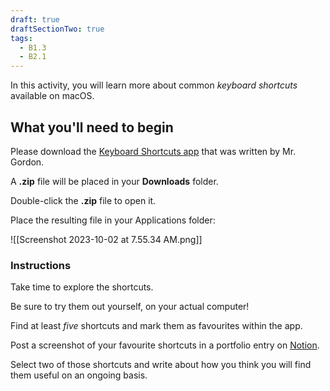 ```yaml
---
draft: true
draftSectionTwo: true
tags:
  - B1.3
  - B2.1
---
```


In this activity, you will learn more about common *keyboard shortcuts* available on macOS.

## What you'll need to begin

Please download the [Keyboard Shortcuts app](https://russellgordon.ca/lcs/2023-24/icd2o/KeyboardShortcuts.zip) that was written by Mr. Gordon.

A **.zip** file will be placed in your **Downloads** folder.

Double-click the **.zip** file to open it.

Place the resulting file in your Applications folder:

![[Screenshot 2023-10-02 at 7.55.34 AM.png]]
### Instructions

Take time to explore the shortcuts.

Be sure to try them out yourself, on your actual computer!

Find at least *five* shortcuts and mark them as favourites within the app.

Post a screenshot of your favourite shortcuts in a portfolio entry on [Notion](https://notion.so).

Select two of those shortcuts and write about how you think you will find them useful on an ongoing basis.